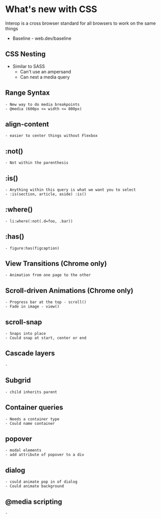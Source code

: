 # What's new with CSS

Interop is a cross browser standard for all browsers to work on the same things

- Baseline - web.dev/baseline

## CSS Nesting

- Similar to SASS
  - Can't use an ampersand
  - Can nest a media query

## Range Syntax

    - New way to do media breakpoints
    - @media (600px <= width <= 800px)

## align-content

    - easier to center things without Flexbox

## :not()

    - Not within the parenthesis

## :is()

    - Anything within this query is what we want you to select
    - :is(section, article, aside) :is()

## :where()

    - li:where(:not(.d=foo, .bar))

## :has()

    - figure:has(figcaption)

## View Transitions (Chrome only)

    - Animation from one page to the other

## Scroll-driven Animations (Chrome only)

    - Progress bar at the top - scroll()
    - Fade in image - view()

## scroll-snap

    - Snaps into place
    - Could snap at start, center or end

## Cascade layers

    -

## Subgrid

    - child inherits parent

## Container queries

    - Needs a container type
    - Could name container

## popover

    - modal elements
    - add attribute of popover to a div

## dialog

    - could animate pop in of dialog
    - Could animate background

## @media scripting

    -
